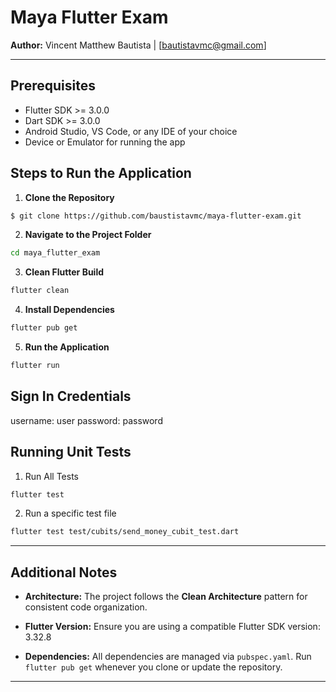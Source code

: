 # Maya Flutter Exam

**Author:** Vincent Matthew Bautista | [bautistavmc@gmail.com]

---

## Prerequisites

- Flutter SDK >= 3.0.0  
- Dart SDK >= 3.0.0  
- Android Studio, VS Code, or any IDE of your choice
- Device or Emulator for running the app

## Steps to Run the Application

1. **Clone the Repository**

```bash
$ git clone https://github.com/baustistavmc/maya-flutter-exam.git
```

2. **Navigate to the Project Folder**

```bash
cd maya_flutter_exam
```

3. **Clean Flutter Build**

```bash
flutter clean
```

4. **Install Dependencies**

```bash
flutter pub get
```

5. **Run the Application**

```bash
flutter run
```

## Sign In Credentials
username: user
password: password

## Running Unit Tests

1. Run All Tests
```bash
flutter test
```
2. Run a specific test file
```bash
flutter test test/cubits/send_money_cubit_test.dart
```

---

## Additional Notes


* **Architecture:**
  The project follows the **Clean Architecture** pattern for consistent code organization.

* **Flutter Version:**
  Ensure you are using a compatible Flutter SDK version: 3.32.8

* **Dependencies:**
  All dependencies are managed via `pubspec.yaml`. Run `flutter pub get` whenever you clone or update the repository.

---

